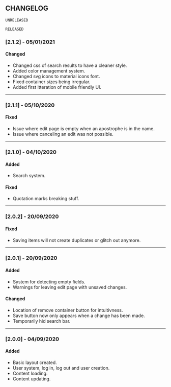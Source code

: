 ## CHANGELOG

`UNRELEASED`

`RELEASED`
### [2.1.2] - 05/01/2021
#### Changed
- Changed css of search results to have a cleaner style.
- Added color management system.
- Changed svg icons to material icons font.
- Fixed container sizes being irregular.
- Added first itteration of mobile friendly UI.
---

### [2.1.1] - 05/10/2020
#### Fixed
- Issue where edit page is empty when an apostrophe is in the name.
- Issue where canceling an edit was not possible.
---

### [2.1.0] - 04/10/2020
#### Added
- Search system.
#### Fixed
- Quotation marks breaking stuff.
---

### [2.0.2] - 20/09/2020
#### Fixed
- Saving items will not create duplicates or glitch out anymore.
---

### [2.0.1] - 20/09/2020
#### Added
- System for detecting empty fields.
- Warnings for leaving edit page with unsaved changes.

#### Changed
- Location of remove container button for intuitivness.
- Save button now only appears when a change has been made.
- Temporarily hid search bar.
---

### [2.0.0] - 04/09/2020
#### Added
- Basic layout created.
- User system, log in, log out and user creation.
- Content loading.
- Content updating.

